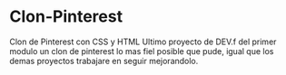 # Clon-Pinterest
Clon de Pinterest con CSS y HTML
Ultimo proyecto de DEV.f del primer modulo un clon de pinterest lo mas fiel posible que pude, igual que los demas proyectos trabajare en seguir mejorandolo.

